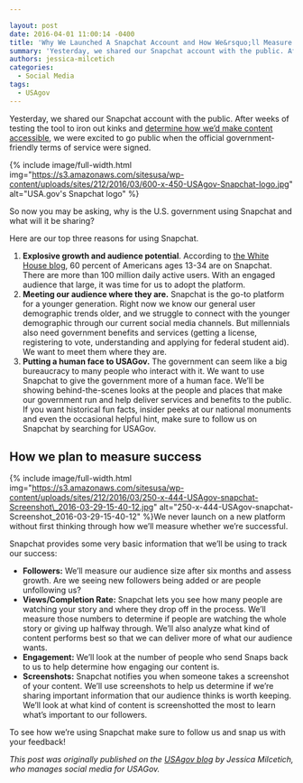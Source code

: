 ```yaml
---

layout: post
date: 2016-04-01 11:00:14 -0400
title: 'Why We Launched A Snapchat Account and How We&rsquo;ll Measure Success'
summary: 'Yesterday, we shared our Snapchat account with the public. After weeks of testing the tool to iron out kinks and determine how we&rsquo;d make content accessible, we were excited to go public when the official government-friendly terms of service were signed.  So now you may be asking, why is'
authors: jessica-milcetich
categories:
  - Social Media
tags:
  - USAgov
---
```


Yesterday, we shared our Snapchat account with the public. After weeks of testing the tool to iron out kinks and [determine how we’d make content accessible](https://blog.usa.gov/why-we-launched-a-snapchat-account-and-how-well-measure-success), we were excited to go public when the official government-friendly terms of service were signed.


{% include image/full-width.html img="https://s3.amazonaws.com/sitesusa/wp-content/uploads/sites/212/2016/03/600-x-450-USAgov-Snapchat-logo.jpg" alt="USA.gov's Snapchat logo" %}

So now you may be asking, why is the U.S. government using Snapchat and what will it be sharing?

Here are our top three reasons for using Snapchat.

  1. **Explosive growth and audience potential**. According to [the White House blog](https://www.whitehouse.gov/blog/2016/01/11/whitehouse-joins-snapchat), 60 percent of Americans ages 13-34 are on Snapchat. There are more than 100 million daily active users. With an engaged audience that large, it was time for us to adopt the platform.
  2. **Meeting our audience where they are.** Snapchat is the go-to platform for a younger generation. Right now we know our general user demographic trends older, and we struggle to connect with the younger demographic through our current social media channels. But millennials also need government benefits and services (getting a license, registering to vote, understanding and applying for federal student aid). We want to meet them where they are.
  3. **Putting a human face to USAGov.** The government can seem like a big bureaucracy to many people who interact with it. We want to use Snapchat to give the government more of a human face. We’ll be showing behind-the-scenes looks at the people and places that make our government run and help deliver services and benefits to the public. If you want historical fun facts, insider peeks at our national monuments and even the occasional helpful hint, make sure to follow us on Snapchat by searching for USAGov.

## How we plan to measure success


{% include image/full-width.html img="https://s3.amazonaws.com/sitesusa/wp-content/uploads/sites/212/2016/03/250-x-444-USAgov-snapchat-Screenshot\_2016-03-29-15-40-12.jpg" alt="250-x-444-USAgov-snapchat-Screenshot\_2016-03-29-15-40-12" %}We never launch on a new platform without first thinking through how we’ll measure whether we’re successful.

Snapchat provides some very basic information that we’ll be using to track our success:

  * **Followers:** We’ll measure our audience size after six months and assess growth. Are we seeing new followers being added or are people unfollowing us?
  * **Views/Completion Rate:** Snapchat lets you see how many people are watching your story and where they drop off in the process. We’ll measure those numbers to determine if people are watching the whole story or giving up halfway through. We’ll also analyze what kind of content performs best so that we can deliver more of what our audience wants.
  * **Engagement:** We’ll look at the number of people who send Snaps back to us to help determine how engaging our content is.
  * **Screenshots:** Snapchat notifies you when someone takes a screenshot of your content. We’ll use screenshots to help us determine if we’re sharing important information that our audience thinks is worth keeping. We’ll look at what kind of content is screenshotted the most to learn what’s important to our followers.

To see how we’re using Snapchat make sure to follow us and snap us with your feedback!

_This post was originally published on the [USAgov blog](https://blog.usa.gov/) by Jessica Milcetich, who manages social media for USAGov._